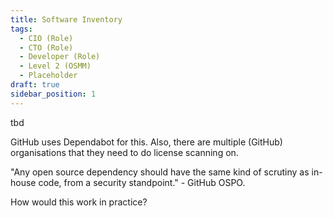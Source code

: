 ```yaml
---
title: Software Inventory
tags: 
  - CIO (Role)
  - CTO (Role)
  - Developer (Role)
  - Level 2 (OSMM)
  - Placeholder
draft: true
sidebar_position: 1
---
```


tbd

GitHub uses Dependabot for this.
Also, there are multiple (GitHub) organisations that they need to do license scanning on.


"Any open source dependency should have the same kind of scrutiny as in-house code, from a security standpoint." - GitHub OSPO.

How would this work in practice?